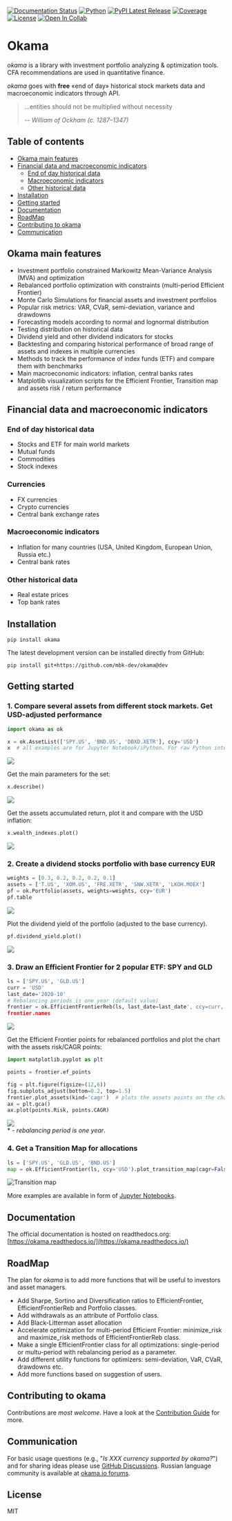 
[![Documentation Status](https://img.shields.io/readthedocs/okama.svg?style=popout)](http://okama.readthedocs.io/)
[![Python](https://img.shields.io/badge/python-v3-brightgreen.svg)](https://www.python.org/)
[![PyPI Latest Release](https://img.shields.io/pypi/v/okama.svg)](https://pypi.org/project/okama/)
[![Coverage](https://coveralls.io/repos/github/mbk-dev/okama/badge.svg?branch=master)](https://coveralls.io/github/mbk-dev/okama?branch=master)
[![License](https://img.shields.io/pypi/l/okama.svg)](https://opensource.org/licenses/MIT)
[![Open In Collab](https://colab.research.google.com/assets/colab-badge.svg)](https://colab.research.google.com/github/mbk-dev/okama/blob/master/examples/01%20howto.ipynb)

# Okama

_okama_ is a library with investment portfolio analyzing & optimization tools. CFA recommendations are used in quantitative finance.

_okama_ goes with **free** «end of day» historical stock markets data and macroeconomic indicators through API.
>...entities should not be multiplied without necessity
>
> -- <cite>William of Ockham (c. 1287–1347)</cite>

## Table of contents

- [Okama main features](#okama-main-features)
- [Financial data and macroeconomic indicators](#financial-data-and-macroeconomic-indicators)
  - [End of day historical data](#end-of-day-historical-data)
  - [Macroeconomic indicators](#macroeconomic-indicators)
  - [Other historical data](#other-historical-data)
- [Installation](#installation)
- [Getting started](#getting-started)
- [Documentation](#documentation)
- [RoadMap](#roadmap)
- [Contributing to okama](#contributing-to-okama)
- [Communication](#communication)

## Okama main features

- Investment portfolio constrained Markowitz Mean-Variance Analysis (MVA) and optimization
- Rebalanced portfolio optimization with constraints (multi-period Efficient Frontier)
- Monte Carlo Simulations for financial assets and investment portfolios
- Popular risk metrics: VAR, CVaR, semi-deviation, variance and drawdowns
- Forecasting models according to normal and lognormal distribution
- Testing distribution on historical data
- Dividend yield and other dividend indicators for stocks
- Backtesting and comparing historical performance of broad range of assets and indexes in multiple currencies
- Methods to track the performance of index funds (ETF) and compare them with benchmarks
- Main macroeconomic indicators: inflation, central banks rates
- Matplotlib visualization scripts for the Efficient Frontier, Transition map and assets risk / return performance

## Financial data and macroeconomic indicators

### End of day historical data

- Stocks and ETF for main world markets
- Mutual funds
- Commodities
- Stock indexes

### Currencies

- FX currencies
- Crypto currencies
- Central bank exchange rates

### Macroeconomic indicators

- Inflation for many countries (USA, United Kingdom, European Union, Russia etc.)
- Central bank rates

### Other historical data

- Real estate prices
- Top bank rates

## Installation

`pip install okama`

The latest development version can be installed directly from GitHub:

`pip install git+https://github.com/mbk-dev/okama@dev`


## Getting started

### 1. Compare several assets from different stock markets. Get USD-adjusted performance

```python
import okama as ok

x = ok.AssetList(['SPY.US', 'BND.US', 'DBXD.XETR'], ccy='USD')
x  # all examples are for Jupyter Notebook/iPython. For raw Python interpreter use 'print(x)' instead.

```
![](../images/images/readmi01.jpg?raw=true) 

Get the main parameters for the set:
```python
x.describe()
```
![](../images/images/readmi02.jpg?raw=true) 

Get the assets accumulated return, plot it and compare with the USD inflation:
```python
x.wealth_indexes.plot()
```
![](../images/images/readmi03.jpg?raw=true) 

### 2. Create a dividend stocks portfolio with base currency EUR

```python
weights = [0.3, 0.2, 0.2, 0.2, 0.1]
assets = ['T.US', 'XOM.US', 'FRE.XETR', 'SNW.XETR', 'LKOH.MOEX']
pf = ok.Portfolio(assets, weights=weights, ccy='EUR')
pf.table
```
![](../images/images/readmi04.jpg?raw=true) 

Plot the dividend yield of the portfolio (adjusted to the base currency).

```python
pf.dividend_yield.plot()
```
![](../images/images/readmi05.png?raw=true) 

### 3. Draw an Efficient Frontier for 2 popular ETF: SPY and GLD
```python
ls = ['SPY.US', 'GLD.US']
curr = 'USD'
last_date='2020-10'
# Rebalancing periods is one year (default value)
frontier = ok.EfficientFrontierReb(ls, last_date=last_date', ccy=curr, reb_period='year')
frontier.names
```
![](../images/images/readmi06.jpg?raw=true) 

Get the Efficient Frontier points for rebalanced portfolios and plot the chart with the assets risk/CAGR points:
```python
import matplotlib.pyplot as plt

points = frontier.ef_points

fig = plt.figure(figsize=(12,6))
fig.subplots_adjust(bottom=0.2, top=1.5)
frontier.plot_assets(kind='cagr')  # plots the assets points on the chart
ax = plt.gca()
ax.plot(points.Risk, points.CAGR) 
```
![](../images/images/readmi07.jpg?raw=true)   
<nowiki>*</nowiki> - *rebalancing period is one year*.

### 4. Get a Transition Map for allocations
```python
ls = ['SPY.US', 'GLD.US', 'BND.US']
map = ok.EfficientFrontier(ls, ccy='USD').plot_transition_map(cagr=False)
```
![](../images/images/readmi08.jpg?v23-11-2020,raw=true "Transition map")  

More examples are available in form of [Jupyter Notebooks](https://github.com/mbk-dev/okama/tree/master/examples).

## Documentation

The official documentation is hosted on readthedocs.org: [https://okama.readthedocs.io/](https://okama.readthedocs.io/)

## RoadMap

The plan for _okama_ is to add more functions that will be useful to investors and asset managers.

- Add Sharpe, Sortino and Diversification ratios to EfficientFrontier, EfficientFrontierReb and Portfolio classes.
- Add withdrawals as an attribute of Portfolio class.
- Add Black-Litterman asset allocation 
- Accelerate optimization for multi-period Efficient Frontier: minimize_risk and maximize_risk methods of EfficientFrontierReb class.
- Make a single EfficientFrontier class for all optimizations: single-period or multu-period with rebalancing period as a parameter.
- Add different utility functions for optimizers: semi-deviation, VaR, CVaR, drawdowns etc.
- Add more functions based on suggestion of users.

## Contributing to okama

Contributions are *most welcome*. Have a look at the [Contribution Guide](https://github.com/mbk-dev/okama/blob/master/CONTRIBUTING.md) for more.

## Communication

For basic usage questions (e.g., "_Is XXX currency supported by okama?_") and for sharing ideas please use [GitHub Discussions](https://github.com/mbk-dev/okama/discussions/3).
Russian language community is available at [okama.io forums](https://community.okama.io/c/python-okama).

## License

MIT
